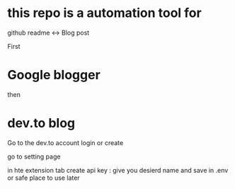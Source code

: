 # this repo is a automation tool for 

github readme <-> Blog post 

First 
# Google blogger 
then 

# dev.to blog

Go to the dev.to account login or create 

go to setting page 

in hte extension tab 
create api key : give you desierd name and save in .env or safe place to use later 

